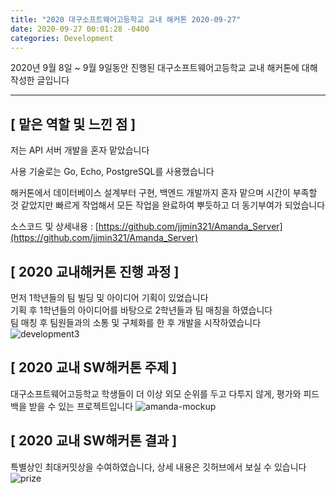 ```yaml
---
title: "2020 대구소프트웨어고등학교 교내 해커톤 2020-09-27"
date: 2020-09-27 00:01:28 -0400
categories: Development
---
```


2020년 9월 8일 ~ 9월 9일동안 진행된 대구소프트웨어고등학교 교내 해커톤에 대해 작성한 글입니다
<hr>

## [ 맡은 역할 및 느낀 점 ]
저는 API 서버 개발을 혼자 맡았습니다 <br>

사용 기술로는 Go, Echo, PostgreSQL를 사용했습니다 <br>

해커톤에서 데이터베이스 설계부터 구현, 백엔드 개발까지 혼자 맡으며 시간이 부족할 것 같았지만 빠르게 작업해서 모든 작업을 완료하여 뿌듯하고 더 동기부여가 되었습니다

소스코드 및 상세내용 : [https://github.com/jjmin321/Amanda_Server](https://github.com/jjmin321/Amanda_Server)

## [ 2020 교내해커톤 진행 과정 ]
먼저 1학년들의 팀 빌딩 및 아이디어 기획이 있었습니다<br>
기획 후 1학년들의 아이디어를 바탕으로 2학년들과 팀 매칭을 하였습니다<br>
팀 매칭 후 팀원들과의 소통 및 구체화를 한 후 개발을 시작하였습니다<br>
![development3](https://user-images.githubusercontent.com/52072077/94922783-c4315c80-04f5-11eb-8a33-9e1e535796d1.jpg)

## [ 2020 교내 SW해커톤 주제 ]
대구소프트웨어고등학교 학생들이 더 이상 외모 순위를 두고 다투지 않게, 평가와 피드백을 받을 수 있는 프로젝트입니다
![amanda-mockup](https://user-images.githubusercontent.com/52072077/112094120-05214880-8bde-11eb-859b-20d3ee11be3e.png)

## [ 2020 교내 SW해커톤 결과 ]
특별상인 최대커밋상을 수여하였습니다, 상세 내용은 깃허브에서 보실 수 있습니다
![prize](https://user-images.githubusercontent.com/52072077/94922699-a663f780-04f5-11eb-9f74-127f36e5814d.png)

